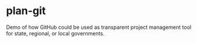 plan-git
=======

Demo of how GitHub could be used as transparent project management tool for state, regional, or local governments.
